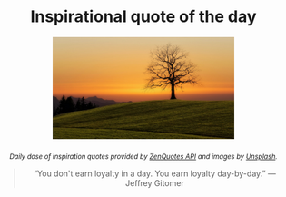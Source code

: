 
<div align="center">

# Inspirational quote of the day

<img src="./data/photo.jpeg" alt="Beautiful nature photo" width="320" height="180">

<sub><i>Daily dose of inspiration quotes provided by [ZenQuotes API](https://zenquotes.io/) and images by [Unsplash](https://unsplash.com/).</i></sub>


<blockquote>&ldquo;You don't earn loyalty in a day. You earn loyalty day-by-day.&rdquo; &mdash; <footer>Jeffrey Gitomer</footer></blockquote>

</div>
